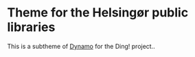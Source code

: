 Theme for the Helsingør public libraries
======================================================

This is a subtheme of [Dynamo](http://github.com/dingproject/dynamo) for the Ding! project..